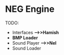 # NEG Engine


TODO:
  - Interfaces **-->>Hamish**
  - **BMP Loader**
  - Sound Player **-->>Nel**
  - Sound Loader
  
